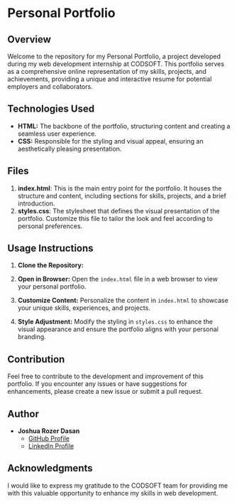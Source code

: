 # Personal Portfolio

## Overview

Welcome to the repository for my Personal Portfolio, a project developed during my web development internship at CODSOFT. This portfolio serves as a comprehensive online representation of my skills, projects, and achievements, providing a unique and interactive resume for potential employers and collaborators.

## Technologies Used

- **HTML:** The backbone of the portfolio, structuring content and creating a seamless user experience.
- **CSS:** Responsible for the styling and visual appeal, ensuring an aesthetically pleasing presentation.

## Files

1. **index.html**: This is the main entry point for the portfolio. It houses the structure and content, including sections for skills, projects, and a brief introduction.
2. **styles.css**: The stylesheet that defines the visual presentation of the portfolio. Customize this file to tailor the look and feel according to personal preferences.

## Usage Instructions

1. **Clone the Repository:**
   
2. **Open in Browser:**
   Open the `index.html` file in a web browser to view your personal portfolio.
3. **Customize Content:**
   Personalize the content in `index.html` to showcase your unique skills, experiences, and projects.
4. **Style Adjustment:**
   Modify the styling in `styles.css` to enhance the visual appearance and ensure the portfolio aligns with your personal branding.

## Contribution

Feel free to contribute to the development and improvement of this portfolio. If you encounter any issues or have suggestions for enhancements, please create a new issue or submit a pull request.

## Author

- **Joshua Rozer Dasan** 
  - [GitHub Profile](https://github.com/JoshuaRozer)
  - [LinkedIn Profile](https://www.linkedin.com/in/joshuarozer/)
 
  
## Acknowledgments

I would like to express my gratitude to the CODSOFT team for providing me with this valuable opportunity to enhance my skills in web development.



